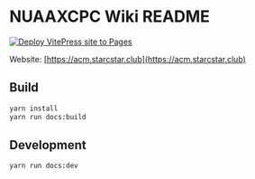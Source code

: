 # NUAAXCPC Wiki README

[![Deploy VitePress site to Pages](https://github.com/starcstar/acm-page/actions/workflows/deploy.yml/badge.svg?branch=main)](https://github.com/starcstar/acm-page/actions/workflows/deploy.yml)

Website: [https://acm.starcstar.club](https://acm.starcstar.club)

## Build

```bash
yarn install
yarn run docs:build
```

## Development

```bash
yarn run docs:dev
```